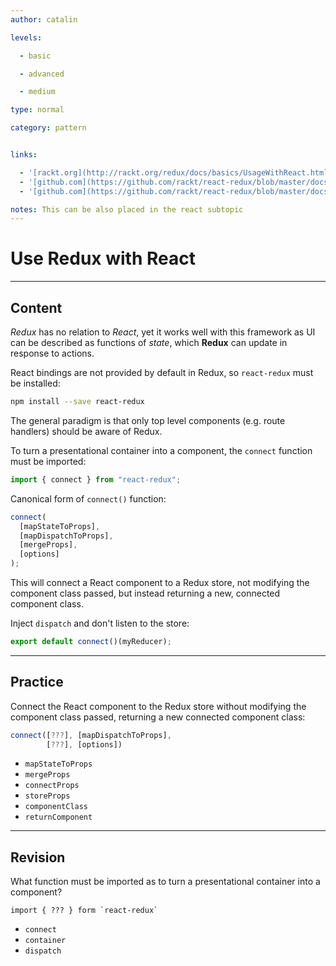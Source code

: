 ```yaml
---
author: catalin

levels:

  - basic

  - advanced

  - medium

type: normal

category: pattern


links:

  - '[rackt.org](http://rackt.org/redux/docs/basics/UsageWithReact.html){website}'
  - '[github.com](https://github.com/rackt/react-redux/blob/master/docs/quick-start.md#quick-start){website}'
  - '[github.com](https://github.com/rackt/react-redux/blob/master/docs/api.md#api){website}'

notes: This can be also placed in the react subtopic
---
```


# Use **Redux** with **React**

---

## Content

_Redux_ has no relation to _React_, yet it works well with this framework as UI can be described as functions of _state_, which **Redux** can update in response to actions.

React bindings are not provided by default in Redux, so `react-redux` must be installed:

```bash
npm install --save react-redux
```

The general paradigm is that only top level components (e.g. route handlers) should be aware of Redux.

To turn a presentational container into a component, the `connect` function must be imported:

```javascript
import { connect } from "react-redux";
```

Canonical form of `connect()` function:

```javascript
connect(
  [mapStateToProps],
  [mapDispatchToProps],
  [mergeProps],
  [options]
);
```

This will connect a React component to a Redux store, not modifying the component class passed, but instead returning a new, connected component class.

Inject `dispatch` and don't listen to the store:

```javascript
export default connect()(myReducer);
```

---

## Practice

Connect the React component to the Redux store without modifying the component class passed, returning a new connected component class:

```javascript
connect([???], [mapDispatchToProps],
        [???], [options])
```

- `mapStateToProps`
- `mergeProps`
- `connectProps`
- `storeProps`
- `componentClass`
- `returnComponent`

---

## Revision

What function must be imported as to turn a presentational container into a component?

```
import { ??? } form `react-redux`
```

- `connect`
- `container`
- `dispatch`
